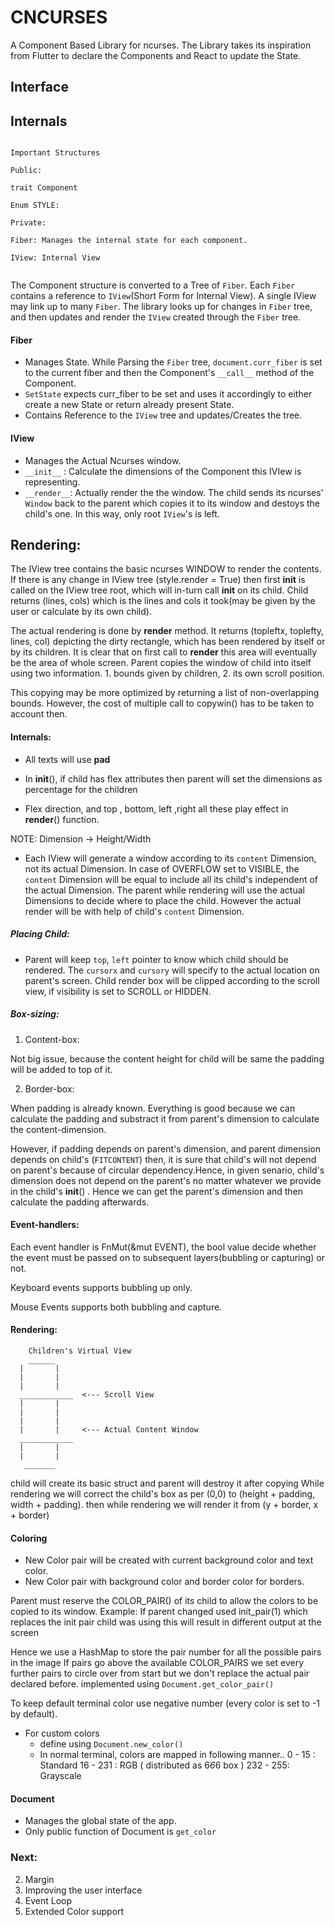 # CNCURSES

  

A Component Based Library for ncurses. The Library takes its inspiration from Flutter to declare the Components and React to update the State.

  

## Interface

  
  
  
  

## Internals

  

```

Important Structures

Public:

trait Component

Enum STYLE:

Private:

Fiber: Manages the internal state for each component.

IView: Internal View 
  

```

  

The Component structure is converted to a Tree of `Fiber`. Each `Fiber` contains a reference to `IView`(Short Form for Internal View). A single IView may link up to many `Fiber`.
The library looks up for changes in `Fiber` tree, and then updates and render the `IView` created through the `Fiber` tree.

#### Fiber

 - Manages State. While Parsing the `Fiber` tree, `document.curr_fiber` is set to the current fiber and then the Component's `__call__`  method of the Component. 
 - `SetState` expects curr_fiber to be set and uses it accordingly to either create a new State or return already present State.
 - Contains Reference to the `IView` tree and updates/Creates the tree.

#### IView

- Manages the Actual Ncurses window. 
- `__init__` : Calculate the dimensions of the Component this IVIew is representing.
- `__render__`:  Actually render the the window. The child sends its ncurses' `Window` back to the parent which copies it to its window and destoys the child's one. In this way, only root `IView`'s  is left.
  

## Rendering:

The IView tree contains the basic ncurses WINDOW to render the contents. If there is any change in IView tree (style.render = True) then first __init__ is called on the IView tree root, which will in-turn call __init__ on its child. Child returns (lines, cols) which is the lines and cols it took(may be given by the user or calculate by its own child).

  

The actual rendering is done by __render__ method. It returns (topleftx, toplefty, lines, col) depicting the dirty rectangle, which has been rendered by itself or by its children. It is clear that on first call to __render__ this area will eventually be the area of whole screen. Parent copies the window of child into itself using two information. 1. bounds given by children, 2. its own scroll position.

  

This copying may be more optimized by returning a list of non-overlapping bounds. However, the cost of multiple call to copywin() has to be taken to account then.

#### Internals:

* All texts will use **pad**

* In __init__(), if child has flex attributes then parent will set the dimensions as percentage for the children

* Flex direction, and top , bottom, left ,right all these play effect in __render__() function.

  

NOTE: Dimension -> Height/Width

* Each IView will generate a window according to its `content` Dimension, not its actual Dimension. In case of OVERFLOW set to VISIBLE, the `content` Dimension will be equal to include all its child's independent of the actual Dimension. The parent while rendering will use the actual Dimensions to decide where to place the child. However the actual render will be with help of child's `content` Dimension.

##### Placing Child:


* Parent will keep `top`, `left` pointer to know which child should be rendered. The `cursorx` and `cursory` will specify to the actual location on parent's screen. Child render box will be clipped according to the scroll view, if visibility is set to SCROLL or HIDDEN.

##### Box-sizing:
  

1. Content-box:

Not big issue, because the content height for child will be same the padding will be added to top of it.

2. Border-box:

When padding is already known. Everything is good because we can calculate the padding and substract it from parent's dimension to calculate the content-dimension.

However, if padding depends on parent's dimension, and parent dimension depends on child's (`FITCONTENT`) then, it is sure that child's will not depend on parent's because of circular dependency.Hence, in given senario, child's dimension does not depend on the parent's no matter whatever we provide in the child's __init__() . Hence we can get the parent's dimension and then calculate the padding afterwards.


#### Event-handlers:

Each event handler is FnMut(&mut EVENT), the bool value decide whether the event must be passed on to subsequent layers(bubbling or capturing) or not.


Keyboard events supports bubbling up only.

Mouse Events supports both bubbling and capture.

  

#### Rendering:
```
	Children's Virtual View
	______  
  |       |
  |       |
  |       |
  ____________  <--- Scroll View
  |       |
  |       |
  |       |
  |       |     <--- Actual Content Window
  ____________
  |       |
  |       |
   _______
  ```

child will create its basic struct and parent will destroy it after copying
While rendering we will correct the child's box as per (0,0) to (height + padding, width + padding).
then while rendering we will render it from (y + border, x + border)

#### Coloring

- New Color pair will be created with current background color and text color. 
- New Color pair with background color and border color for borders.

Parent must reserve the COLOR_PAIR() of its child to allow the colors to be copied to its window. 
Example: If parent changed used init_pair(1) which replaces the init pair child was using this will result in different output at the screen

Hence we use a HashMap to store the pair number for all the possible pairs in the image
If pairs go above the available COLOR_PAIRS we set every further pairs to circle over from start but we don't replace the actual pair declared before.
implemented using `Document.get_color_pair()`

To keep default terminal color use negative number (every color is set to -1 by default).
* For custom colors 
  - define using `Document.new_color()`
  - In normal terminal, colors are mapped in following manner.. 
      0 - 15 : Standard
      16 - 231 : RGB ( distributed as 6*6*6 box )
      232 - 255: Grayscale

#### Document

- Manages the global state of the app. 
- Only public function of Document is `get_color`

### Next:

2. Margin
3. Improving the user interface
5. Event Loop
6. Extended Color support